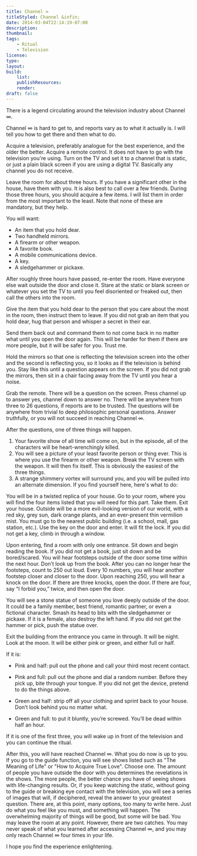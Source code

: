 ```yaml
---
title: Channel ∞
titleStyled: Channel &infin;
date: 2014-03-04T22:14:19-07:00
description:
thumbnail:
tags:
    - Ritual
    - Television
license:
type:
layout:
build:
    list:
    publishResources:
    render:
draft: false
---
```


<section>

There is a legend circulating around the television industry about Channel &infin;.

Channel &infin; is hard to get to, and reports vary as to what it actually is. I will tell you how to get there and then what to do.

Acquire a television, preferably analogue for the best experience, and the older the better. Acquire a remote control. It does not have to go with the television you're using. Turn on the TV and set it to a channel that is static, or just a plain black screen if you are using a digital TV. Basically any channel you do not receive.

Leave the room for about three hours. If you have a significant other in the house, have them with you. It is also best to call over a few friends. During those three hours, you should acquire a few items. I will list them in order from the most important to the least. Note that none of these are mandatory, but they help.

You will want:

-   An item that you hold dear.
-   Two handheld mirrors.
-   A firearm or other weapon.
-   A favorite book.
-   A mobile communications device.
-   A key.
-   A sledgehammer or pickaxe.

After roughly three hours have passed, re-enter the room. Have everyone else wait outside the door and close it. Stare at the static or blank screen or whatever you set the TV to until you feel disoriented or freaked out, then call the others into the room.

Give the item that you hold dear to the person that you care about the most in the room, then instruct them to leave. If you did not grab an item that you hold dear, hug that person and whisper a secret in their ear.

Send them back out and command them to not come back in no matter what until you open the door again. This will be harder for them if there are more people, but it will be safer for you. Trust me.

Hold the mirrors so that one is reflecting the television screen into the other and the second is reflecting you, so it looks as if the television is behind you. Stay like this until a question appears on the screen. If you did not grab the mirrors, then sit in a chair facing away from the TV until you hear a noise.

Grab the remote. There will be a question on the screen. Press channel up to answer yes, channel down to answer no. There will be anywhere from three to 26 questions, if reports are to be trusted. The questions will be anywhere from trivial to deep philosophic personal questions. Answer truthfully, or you will not succeed in reaching Channel &infin;.

After the questions, one of three things will happen.

1.  Your favorite show of all time will come on, but in the episode, all of the characters will be heart-wrenchingly killed.
2.  You will see a picture of your least favorite person or thing ever. This is where you use the firearm or other weapon. Break the TV screen with the weapon. It will then fix itself. This is obviously the easiest of the three things.
3.  A strange shimmery vortex will surround you, and you will be pulled into an alternate dimension. If you find yourself here, here's what to do: 

You will be in a twisted replica of your house. Go to your room, where you will find the four items listed that you will need for this part. Take them. Exit your house. Outside will be a more evil-looking version of our world, with a red sky, grey sun, dark orange plants, and an ever-present thin vermilion mist. You must go to the nearest public building (i.e. a school, mall, gas station, etc.). Use the key on the door and enter. It will fit the lock. If you did not get a key, climb in through a window. 

Upon entering, find a room with only one entrance. Sit down and begin reading the book. If you did not get a book, just sit down and be bored/scared. You will hear footsteps outside of the door some time within the next hour. Don’t look up from the book. After you can no longer hear the footsteps, count to 250 out loud. Every 10 numbers, you will hear another footstep closer and closer to the door. Upon reaching 250, you will hear a knock on the door. If there are three knocks, open the door. If there are four, say “I forbid you,” twice, and then open the door. 

You will see a stone statue of someone you love deeply outside of the door. It could be a family member, best friend, romantic partner, or even a fictional character. Smash its head to bits with the sledgehammer or pickaxe. If it is a female, also destroy the left hand. If you did not get the hammer or pick, push the statue over. 

Exit the building from the entrance you came in through. It will be night. Look at the moon. It will be either pink or green, and either full or half.

If it is:

-   Pink and half: pull out the phone and call your third most recent contact.

-   Pink and full: pull out the phone and dial a random number. Before they pick up, bite through your tongue. If you did not get the device, pretend to do the things above.

-   Green and half: strip off all your clothing and sprint back to your house. Don’t look behind you no matter what.

-   Green and full: to put it bluntly, you’re screwed. You’ll be dead within half an hour.

If it is one of the first three, you will wake up in front of the television and you can continue the ritual.

After this, you will have reached Channel &infin;. What you do now is up to you. If you go to the guide function, you will see shows listed such as "The Meaning of Life" or "How to Acquire True Love". Choose one. The amount of people you have outside the door with you determines the revelations in the shows. The more people, the better chance you have of seeing shows with life-changing results. Or, if you keep watching the static, without going to the guide or breaking eye contact with the television, you will see a series of images that will, if deciphered, reveal the answer to your greatest question. There are, at this point, many options, too many to write here. Just do what you feel like you must, and something will happen. The overwhelming majority of things will be good, but some will be bad. You may leave the room at any point. However, there are two catches. You may never speak of what you learned after accessing Channel ∞, and you may only reach Channel ∞ four times in your life.

I hope you find the experience enlightening.

<section>
